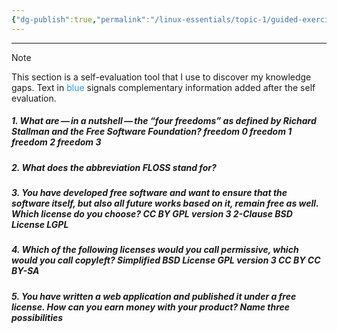 ```yaml
---
{"dg-publish":true,"permalink":"/linux-essentials/topic-1/guided-exercises-1-3/","noteIcon":"1"}
---
```


---

> [!NOTE] 
> This section is a self-evaluation tool that I use to discover my knowledge gaps.
Text in <font color="#3399F">blue</font> signals complementary information added after the self evaluation.

##### 1. What are — in a nutshell — the “four freedoms” as defined by Richard Stallman and the Free Software Foundation? freedom 0 freedom 1 freedom 2 freedom 3 


##### 2. What does the abbreviation FLOSS stand for? 


##### 3. You have developed free software and want to ensure that the software itself, but also all future works based on it, remain free as well. Which license do you choose? CC BY GPL version 3 2-Clause BSD License LGPL 


##### 4. Which of the following licenses would you call permissive, which would you call copyleft? Simplified BSD License GPL version 3 CC BY CC BY-SA 


##### 5. You have written a web application and published it under a free license. How can you earn money with your product? Name three possibilities

